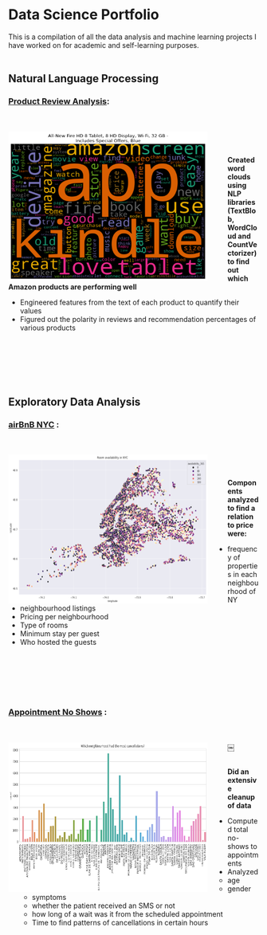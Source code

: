 # Data Science Portfolio
This is a compilation of all the data analysis and machine learning projects I have worked on for academic
and self-learning purposes.
<br />
<br />

## Natural Language Processing


<h3>

[Product Review Analysis](https://github.com/darkMatterChimpanzee/Data-Science-Portfolio/tree/main/Product%20Review%20Analysis): 

</h3>

<br />
<br />

<a href="https://github.com/darkMatterChimpanzee/Data-Science-Portfolio/tree/main/Product%20Review%20Analysis">
<img src="./img/product-review.png" align="left" style="width: 400px; height: 300px; margin-right: 40px;" />
</a>

<br />
<br />

<b>Created word clouds using NLP libraries (TextBlob, WordCloud and CountVectorizer) to find out which Amazon products are performing well</b>
  - Engineered features from the text of each product to quantify their values
  - Figured out the polarity in reviews and recommendation percentages of various products

<br />
<br />
<br />
<br />
<br />


## Exploratory Data Analysis


<h3>

[airBnB NYC](https://github.com/darkMatterChimpanzee/Data-Science-Portfolio/tree/main/airBNB%20NYC%20Price%20Prediction) : 

</h3>

<br />
<br />

<a href="https://github.com/darkMatterChimpanzee/Data-Science-Portfolio/tree/main/AirBNB%20NYC">
<img src="./img/NYC_airbnb.png" align="left" style="width: 400px; height: 300px; margin-right: 40px;"/>
</a>

<br />
<br />

<b>Components analyzed to find a relation to price were:</b>
- frequency of properties in each neighbourhood of NY
- neighbourhood listings
- Pricing per neighbourhood
- Type of rooms 
- Minimum stay per guest
- Who hosted the guests


<br />
<br />
<br />
<br />
<br />

<h3>

[Appointment No Shows](https://github.com/darkMatterChimpanzee/Data-Science-Portfolio/tree/main/Appointment%20No-Shows) :

</h3>

<br />
<br />

<a href="https://github.com/darkMatterChimpanzee/Data-Science-Portfolio/tree/main/Appointment%20No-Shows"> 
  ￼<img src="./img/no-appoint.png" align="left" style="width: 400px; height: 300px; margin-right: 40px;" />
</a>


<br />
<br/>

<b>Did an extensive cleanup of data </b>
- Computed total no-shows to appointments
- Analyzed 
  - age
  - gender
  - symptoms
  - whether the patient received an SMS or not 
  - how long of a wait was it from the scheduled appointment
  - Time to find patterns of cancellations in certain hours

